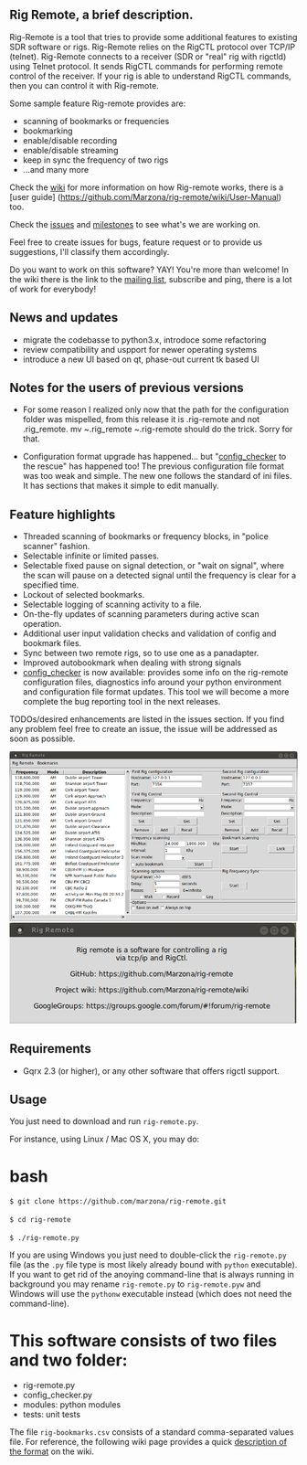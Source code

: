 Rig Remote, a brief description.
--------------------------------

Rig-Remote is a tool that tries to provide some additional features to existing SDR software or rigs. Rig-Remote relies on the RigCTL protocol over TCP/IP (telnet). Rig-Remote connects to a receiver (SDR or "real" rig with rigctld) using Telnet protocol. It sends RigCTL commands for performing remote control of the receiver.
If your rig is able to understand RigCTL commands, then you can control it with Rig-remote.

Some sample feature Rig-remote provides are:

- scanning of bookmarks or frequencies
- bookmarking
- enable/disable recording
- enable/disable streaming
- keep in sync the frequency of two rigs
- ...and many more

Check the [wiki](https://github.com/Marzona/rig-remote/wiki) for more information on how Rig-remote works, there is a [user guide] (https://github.com/Marzona/rig-remote/wiki/User-Manual) too.

Check the [issues](https://github.com/Marzona/rig-remote/issues) and [milestones](https://github.com/Marzona/rig-remote/milestones) to see what's we are working on.

Feel free to create issues for bugs, feature request or to provide us suggestions, I'll classify them accordingly.

Do you want to work on this software? YAY! You're more than welcome! In the wiki there is the link to the [mailing list](https://github.com/Marzona/rig-remote/wiki), subscribe and ping, there is a lot of work for everybody!

News and updates
----------------
* migrate the codebasse to python3.x, introdoce some refactoring
* review compatibility and uspport for newer operating systems
* introduce a new UI based on qt, phase-out current tk based UI

Notes for the users of previous versions
---------------------------------------

- For some reason I realized only now that the path for the configuration folder was mispelled, from this release it is .rig-remote and not .rig_remote.
   mv ~.rig_remote ~.rig-remote
should do the trick. Sorry for that.

- Configuration format upgrade has happened... but "[config_checker](https://github.com/Marzona/rig-remote/wiki/User-Manual#config_checker) to the rescue" has happened too!
The previous configuration file format was too weak and simple. The new one follows the standard of ini files. It has sections that makes it simple to edit manually.


Feature highlights
------------------

- Threaded scanning of bookmarks or frequency blocks, in "police scanner" fashion.
- Selectable infinite or limited passes.
- Selectable fixed pause on signal detection, or "wait on signal", where the scan will pause on a detected signal until the frequency is clear for a specified time.
- Lockout of selected bookmarks.
- Selectable logging of scanning activity to a file.
- On-the-fly updates of scanning parameters during active scan operation.
- Additional user input validation checks and validation of config and bookmark files.
- Sync between two remote rigs, so to use one as a panadapter.
- Improved autobookmark when dealing with strong signals
- [config_checker](https://github.com/Marzona/rig-remote/wiki/User-Manual#config_checker) is now available: provides some info on the rig-remote configuration files, diagnostics info around your python environment and configuration file format updates. This tool we will become a more complete the bug reporting tool in the next releases.

TODOs/desired enhancements are listed in the issues section.
If you find any problem feel free to create an issue, the issue will be addressed as soon as possible.

![rig-remote-linux](https://github.com/Marzona/rig-remote/blob/master/doc/screenshots/main-window.png)
![rig-remote-linux](https://github.com/Marzona/rig-remote/blob/master/doc/screenshots/about.png)


Requirements
------------

- Gqrx 2.3 (or higher), or any other software that offers rigctl support.

Usage
-----

You just need to download and run ```rig-remote.py```.

For instance, using Linux / Mac OS X, you may do:

bash
====
```
$ git clone https://github.com/marzona/rig-remote.git

$ cd rig-remote

$ ./rig-remote.py

```

If you are using Windows you just need to double-click the
`rig-remote.py` file (as the `.py` file type is most likely already
bound with `python` executable). If you want to get rid of the anoying
command-line that is always running in background you may rename
`rig-remote.py` to `rig-remote.pyw` and Windows will use the `pythonw`
executable instead (which does not need the command-line).

This software consists of two files and two folder:
===================================================
- rig-remote.py
- config_checker.py
- modules: python modules
- tests: unit tests

The file `rig-bookmarks.csv` consists of a standard comma-separated
values file. For reference, the following wiki page provides a quick
[description of the format](https://github.com/Marzona/rig-remote/wiki/Bookmark-file-format)
on the wiki.
